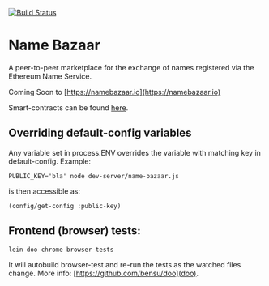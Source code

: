 [![Build Status](https://travis-ci.org/district0x/name-bazaar.svg?branch=master)](https://travis-ci.org/district0x/name-bazaar)

# Name Bazaar

A peer-to-peer marketplace for the exchange of names registered via the Ethereum Name Service.

Coming Soon to [https://namebazaar.io](https://namebazaar.io)

Smart-contracts can be found [here](https://github.com/district0x/name-bazaar/tree/master/resources/public/contracts/src).

## Overriding default-config variables

Any variable set in process.ENV overrides the variable with matching key in default-config.
Example:

```
PUBLIC_KEY='bla' node dev-server/name-bazaar.js
```

is then accessible as:

```
(config/get-config :public-key)
```

## Frontend (browser) tests: 

```
lein doo chrome browser-tests
```

It will autobuild browser-test and re-run the tests as the watched files change.
More info: [https://github.com/bensu/doo](doo).